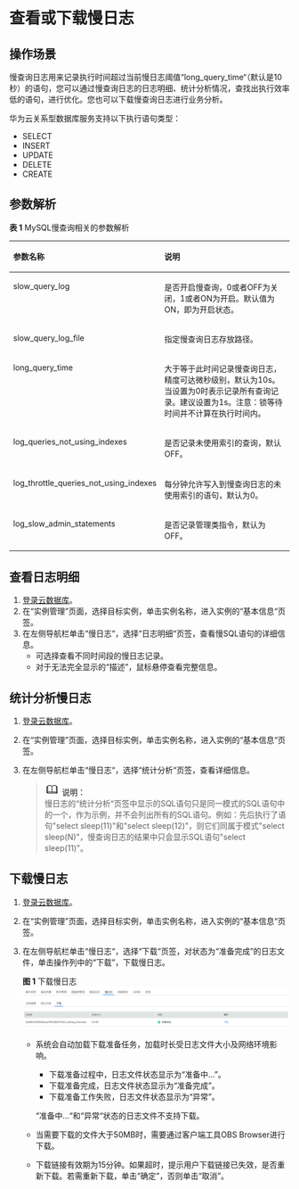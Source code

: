 # 查看或下载慢日志<a name="zh-cn_topic_slow_query_log"></a>

## 操作场景<a name="section61232893165332"></a>

慢查询日志用来记录执行时间超过当前慢日志阈值“long\_query\_time“（默认是10秒）的语句，您可以通过慢查询日志的日志明细、统计分析情况，查找出执行效率低的语句，进行优化。您也可以下载慢查询日志进行业务分析。

华为云关系型数据库服务支持以下执行语句类型：

-   SELECT
-   INSERT
-   UPDATE
-   DELETE
-   CREATE

## 参数解析<a name="section121471583582"></a>

**表 1**  MySQL慢查询相关的参数解析

<a name="table1455312241604"></a>
<table><thead align="left"><tr id="row1755318241201"><th class="cellrowborder" valign="top" width="30%" id="mcps1.2.3.1.1"><p id="p455311242020"><a name="p455311242020"></a><a name="p455311242020"></a>参数名称</p>
</th>
<th class="cellrowborder" valign="top" width="70%" id="mcps1.2.3.1.2"><p id="p15534249012"><a name="p15534249012"></a><a name="p15534249012"></a>说明</p>
</th>
</tr>
</thead>
<tbody><tr id="row145532241400"><td class="cellrowborder" valign="top" width="30%" headers="mcps1.2.3.1.1 "><p id="p175533249020"><a name="p175533249020"></a><a name="p175533249020"></a>slow_query_log</p>
</td>
<td class="cellrowborder" valign="top" width="70%" headers="mcps1.2.3.1.2 "><p id="p1919174811719"><a name="p1919174811719"></a><a name="p1919174811719"></a>是否开启慢查询，0或者OFF为关闭，1或者ON为开启。默认值为ON，即为开启状态。</p>
</td>
</tr>
<tr id="row165533247017"><td class="cellrowborder" valign="top" width="30%" headers="mcps1.2.3.1.1 "><p id="p155318242002"><a name="p155318242002"></a><a name="p155318242002"></a>slow_query_log_file</p>
</td>
<td class="cellrowborder" valign="top" width="70%" headers="mcps1.2.3.1.2 "><p id="p10553202412016"><a name="p10553202412016"></a><a name="p10553202412016"></a>指定慢查询日志存放路径。</p>
</td>
</tr>
<tr id="row35531624400"><td class="cellrowborder" valign="top" width="30%" headers="mcps1.2.3.1.1 "><p id="p555392411010"><a name="p555392411010"></a><a name="p555392411010"></a>long_query_time</p>
</td>
<td class="cellrowborder" valign="top" width="70%" headers="mcps1.2.3.1.2 "><p id="p15370439216"><a name="p15370439216"></a><a name="p15370439216"></a>大于等于此时间记录慢查询日志，精度可达微秒级别，默认为10s。当设置为0时表示记录所有查询记录。建议设置为1s。注意：锁等待时间并不计算在执行时间内。</p>
</td>
</tr>
<tr id="row195531424101"><td class="cellrowborder" valign="top" width="30%" headers="mcps1.2.3.1.1 "><p id="p8553132412010"><a name="p8553132412010"></a><a name="p8553132412010"></a>log_queries_not_using_indexes</p>
</td>
<td class="cellrowborder" valign="top" width="70%" headers="mcps1.2.3.1.2 "><p id="p35534249014"><a name="p35534249014"></a><a name="p35534249014"></a>是否记录未使用索引的查询，默认OFF。</p>
</td>
</tr>
<tr id="row455332412019"><td class="cellrowborder" valign="top" width="30%" headers="mcps1.2.3.1.1 "><p id="p155535249010"><a name="p155535249010"></a><a name="p155535249010"></a>log_throttle_queries_not_using_indexes</p>
</td>
<td class="cellrowborder" valign="top" width="70%" headers="mcps1.2.3.1.2 "><p id="p45532243012"><a name="p45532243012"></a><a name="p45532243012"></a>每分钟允许写入到慢查询日志的未使用索引的语句，默认为0。</p>
</td>
</tr>
<tr id="row15745241532"><td class="cellrowborder" valign="top" width="30%" headers="mcps1.2.3.1.1 "><p id="p85755242033"><a name="p85755242033"></a><a name="p85755242033"></a>log_slow_admin_statements</p>
</td>
<td class="cellrowborder" valign="top" width="70%" headers="mcps1.2.3.1.2 "><p id="p257510246312"><a name="p257510246312"></a><a name="p257510246312"></a>是否记录管理类指令，默认为OFF。</p>
</td>
</tr>
</tbody>
</table>

## 查看日志明细<a name="section467223910567"></a>

1.  [登录云数据库](https://support.huaweicloud.com/qs-rds/rds_login.html)。
2.  在“实例管理”页面，选择目标实例，单击实例名称，进入实例的“基本信息“页签。
3.  在左侧导航栏单击“慢日志“，选择“日志明细“页签，查看慢SQL语句的详细信息。
    -   可选择查看不同时间段的慢日志记录。
    -   对于无法完全显示的“描述”，鼠标悬停查看完整信息。


## 统计分析慢日志<a name="section12190525710"></a>

1.  [登录云数据库](https://support.huaweicloud.com/qs-rds/rds_login.html)。
2.  在“实例管理”页面，选择目标实例，单击实例名称，进入实例的“基本信息“页签。
3.  在左侧导航栏单击“慢日志“，选择“统计分析“页签，查看详细信息。

    >![](public_sys-resources/icon-note.gif) **说明：**   
    >慢日志的“统计分析“页签中显示的SQL语句只是同一模式的SQL语句中的一个，作为示例，并不会列出所有的SQL语句。例如：先后执行了语句"select sleep\(11\)"和"select sleep\(12\)"，则它们同属于模式"select sleep\(N\)"，慢查询日志的结果中只会显示SQL语句"select sleep\(11\)"。  


## 下载慢日志<a name="section759312713359"></a>

1.  [登录云数据库](https://support.huaweicloud.com/qs-rds/rds_login.html)。
2.  在“实例管理”页面，选择目标实例，单击实例名称，进入实例的“基本信息“页签。
3.  在左侧导航栏单击“慢日志“，选择“下载“页签，对状态为“准备完成”的日志文件，单击操作列中的“下载”，下载慢日志。

    **图 1**  下载慢日志<a name="fig711785217548"></a>  
    ![](figures/下载慢日志.png "下载慢日志")

    -   系统会自动加载下载准备任务，加载时长受日志文件大小及网络环境影响。

        -   下载准备过程中，日志文件状态显示为“准备中...”。
        -   下载准备完成，日志文件状态显示为“准备完成”。
        -   下载准备工作失败，日志文件状态显示为“异常”。

        “准备中...“和“异常“状态的日志文件不支持下载。

    -   当需要下载的文件大于50MB时，需要通过客户端工具OBS Browser进行下载。
    -   下载链接有效期为15分钟。如果超时，提示用户下载链接已失效，是否重新下载。若需重新下载，单击“确定”，否则单击“取消”。


